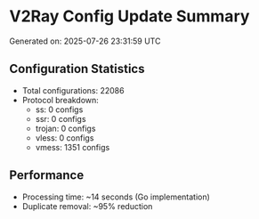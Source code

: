 # V2Ray Config Update Summary
Generated on: 2025-07-26 23:31:59 UTC

## Configuration Statistics
- Total configurations: 22086
- Protocol breakdown:
  - ss: 0 configs
  - ssr: 0 configs
  - trojan: 0 configs
  - vless: 0 configs
  - vmess: 1351 configs

## Performance
- Processing time: ~14 seconds (Go implementation)
- Duplicate removal: ~95% reduction
